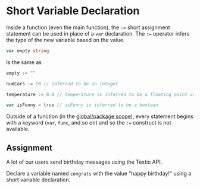 # Short Variable Declaration

Inside a function (even the main function), the `:=` short assignment statement can be used in place of a `var` declaration. The `:=` operator infers the type of the new variable based on the value.

```go
var empty string
```

Is the same as


```go
empty := ""
```

```go
numCars := 10 // inferred to be an integer

temperature := 0.0 // temperature is inferred to be a floating point value because it has a decimal point

var isFunny = true // isFunny is inferred to be a boolean
```

Outside of a function (in the [global/package scope](https://dave.cheney.net/2017/06/11/go-without-package-scoped-variables)), every statement begins with a keyword (`var`, `func`, and so on) and so the `:=` construct is not available.

## Assignment

A lot of our users send birthday messages using the Textio API.

Declare a variable named `congrats` with the value "happy birthday!" using a short variable declaration.